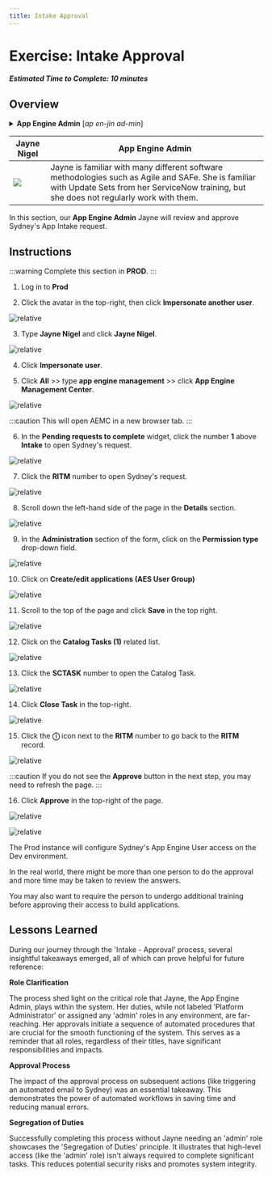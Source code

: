 ```yaml
---
title: Intake Approval
---
```

# Exercise: Intake Approval

##### Estimated Time to Complete: 10 minutes

## Overview

<details>
  <summary><strong>App Engine Admin</strong> [<em>ap en-jin ad-min</em>]</summary>
  Someone who has administrative responsibilities for configuring and managing App Engine applications on ServiceNow. An App Engine Admin oversees the deployment, scaling, and maintenance of applications while ensuring optimal performance and availability.
</details>

| Jayne Nigel| App Engine Admin
|--|--|
| ![](/img/lab-aemc/2023-08-30-15-42-07.png) | Jayne is familiar with many different software methodologies such as Agile and SAFe. She is familiar with Update Sets from her ServiceNow training, but she does not regularly work with them.

In this section, our **App Engine Admin** Jayne will review and approve Sydney's App Intake request. 

## Instructions

:::warning
Complete this section in **PROD**.
:::

1. Log in to **Prod**


2. Click the avatar in the top-right, then click **Impersonate another user**.

![relative](/img/lab-aemc/2023-03-14-12-44-50.png)

3. Type **Jayne Nigel** and click **Jayne Nigel**.

![relative](/img/lab-aemc/2023-03-14-12-45-21.png)

4. Click **Impersonate user**.


5. Click **All** >> type **app engine management** >> click **App Engine Management Center**.

![relative](/img/lab-aemc/2023-07-05-16-16-55.png)

:::caution
This will open AEMC in a new browser tab.
:::

6. In the **Pending requests to complete** widget, click the number **1** above **Intake** to open Sydney's request. 

![relative](/img/lab-aemc/2023-07-11-16-34-50.png)

7. Click the **RITM** number to open Sydney's request.

![relative](/img/lab-aemc/2023-07-11-16-36-33.png)

8. Scroll down the left-hand side of the page in the **Details** section.

![relative](/img/lab-aemc/2023-07-11-16-39-06.png)

9. In the **Administration** section of the form, click on the **Permission type** drop-down field.

![relative](/img/lab-aemc/2023-07-11-16-42-31.png)

10. Click on **Create/edit applications (AES User Group)**

![relative](/img/lab-aemc/2023-07-11-16-44-56.png)

11. Scroll to the top of the page and click **Save** in the top right. 

![relative](/img/lab-aemc/2023-07-11-16-46-15.png)

12. Click on the **Catalog Tasks (1)** related list. 

![relative](/img/lab-aemc/2023-07-11-16-47-20.png)

13. Click the **SCTASK** number to open the Catalog Task.

![relative](/img/lab-aemc/2023-07-11-16-47-55.png)

14. Click **Close Task** in the top-right.

![relative](/img/lab-aemc/2023-07-11-16-49-14.png)

15. Click the **ⓘ** icon next to the **RITM** number to go back to the **RITM** record. 

![relative](/img/lab-aemc/2023-07-11-16-54-30.png)

:::caution
If you do not see the **Approve** button in the next step, you may need to refresh the page.
:::

16. Click **Approve** in the top-right of the page. 

![relative](/img/lab-aemc/2023-07-11-16-56-47.png)

![relative](/img/lab-aemc/2023-07-11-17-01-13.png)

The Prod instance will configure Sydney's App Engine User access on the Dev environment.
 
In the real world, there might be more than one person to do the approval and more time may be taken to review the answers.
 
You may also want to require the person to undergo additional training before approving their access to build applications. 

## Lessons Learned

During our journey through the 'Intake - Approval' process, several insightful takeaways emerged, all of which can prove helpful for future reference:

**Role Clarification**

The process shed light on the critical role that Jayne, the App Engine Admin, plays within the system. Her duties, while not labeled 'Platform Administrator' or assigned any 'admin' roles in any environment, are far-reaching. Her approvals initiate a sequence of automated procedures that are crucial for the smooth functioning of the system. This serves as a reminder that all roles, regardless of their titles, have significant responsibilities and impacts.

**Approval Process**

The impact of the approval process on subsequent actions (like triggering an automated email to Sydney) was an essential takeaway. This demonstrates the power of automated workflows in saving time and reducing manual errors.

**Segregation of Duties**

Successfully completing this process without Jayne needing an 'admin' role showcases the 'Segregation of Duties' principle. It illustrates that high-level access (like the 'admin' role) isn't always required to complete significant tasks. This reduces potential security risks and promotes system integrity.